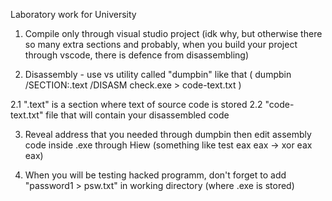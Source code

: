 Laboratory work for University

1. Compile only through visual studio project (idk why, but otherwise there so many extra sections and probably, when you build your project through vscode, there is defence from disassembling)

2. Disassembly - use vs utility called "dumpbin" like that ( dumpbin /SECTION:.text /DISASM check.exe > code-text.txt )

2.1 ".text" is a section where text of source code is stored
2.2 "code-text.txt" file that will contain your disassembled code

3. Reveal address that you needed through dumpbin then edit assembly code inside .exe through Hiew (something like test eax eax -> xor eax eax)

4. When you will be testing hacked programm, don't forget to add "password1 > psw.txt" in working directory (where .exe is stored) 